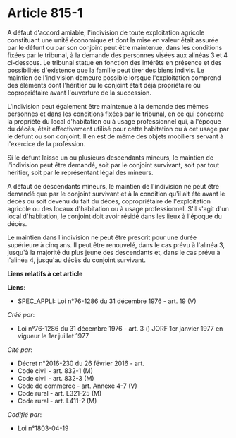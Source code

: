 # Article 815-1

A défaut d'accord amiable, l'indivision de toute exploitation agricole constituant une unité économique et dont la mise en
valeur était assurée par le défunt ou par son conjoint peut être maintenue, dans les conditions fixées par le tribunal, à la
demande des personnes visées aux alinéas 3 et 4 ci-dessous. Le tribunal statue en fonction des intérêts en présence et des
possibilités d'existence que la famille peut tirer des biens indivis. Le maintien de l'indivision demeure possible lorsque
l'exploitation comprend des éléments dont l'héritier ou le conjoint était déjà propriétaire ou copropriétaire avant
l'ouverture de la succession.

L'indivision peut également être maintenue à la demande des mêmes personnes et dans les conditions fixées par le tribunal, en
ce qui concerne la propriété du local d'habitation ou à usage professionnel qui, à l'époque du décès, était effectivement
utilisé pour cette habitation ou à cet usage par le défunt ou son conjoint. Il en est de même des objets mobiliers servant à
l'exercice de la profession.

Si le défunt laisse un ou plusieurs descendants mineurs, le maintien de l'indivision peut être demandé, soit par le conjoint
survivant, soit par tout héritier, soit par le représentant légal des mineurs.

A défaut de descendants mineurs, le maintien de l'indivision ne peut être demandé que par le conjoint survivant et à la
condition qu'il ait été avant le décès ou soit devenu du fait du décès, copropriétaire de l'exploitation agricole ou des
locaux d'habitation ou à usage professionnel. S'il s'agit d'un local d'habitation, le conjoint doit avoir résidé dans les
lieux à l'époque du décès.

Le maintien dans l'indivision ne peut être prescrit pour une durée supérieure à cinq ans. Il peut être renouvelé, dans le cas
prévu à l'alinéa 3, jusqu'à la majorité du plus jeune des descendants et, dans le cas prévu à l'alinéa 4, jusqu'au décès du
conjoint survivant.

**Liens relatifs à cet article**

**Liens**:

  - SPEC_APPLI: Loi n°76-1286 du 31 décembre 1976 - art. 19 (V)

_Créé par_:

  - Loi n°76-1286 du 31 décembre 1976 - art. 3 () JORF 1er janvier 1977 en vigueur le 1er juillet 1977

_Cité par_:

  - Décret n°2016-230 du 26 février 2016 - art.
  - Code civil - art. 832-1 (M)
  - Code civil - art. 832-3 (M)
  - Code de commerce - art. Annexe 4-7 (V)
  - Code rural - art. L321-25 (M)
  - Code rural - art. L411-2 (M)

_Codifié par_:

  - Loi n°1803-04-19
